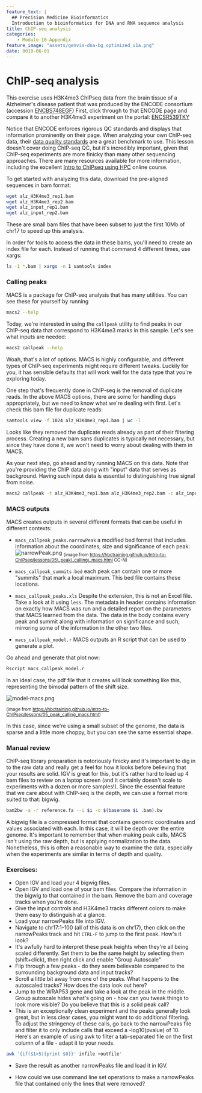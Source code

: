 ```yaml
---
feature_text: |
  ## Precision Medicine Bioinformatics
  Introduction to bioinformatics for DNA and RNA sequence analysis
title: ChIP-seq analysis
categories:
    - Module-10-Appendix
feature_image: "assets/genvis-dna-bg_optimized_v1a.png"
date: 0010-06-01
---
```


# ChIP-seq analysis

This exercise uses H3K4me3 ChIPseq data from the brain tissue of a Alzheimer's disease patient that was produced by the ENCODE consortium (accession [ENCBS748EGF](https://www.encodeproject.org/biosamples/ENCBS748EGF/)) First, click through to that ENCODE page and compare it to another H3K4me3 experiment on the portal: [ENCSR539TKY](https://www.encodeproject.org/experiments/ENCSR539TKY/)

Notice that ENCODE enforces rigorous QC standards and displays that information prominently on their page. When analyzing your own ChIP-seq data, their [data quality standards](https://www.encodeproject.org/chip-seq/histone-encode4/#standards) are a great benchmark to use.  This lesson doesn't cover doing ChIP-seq QC, but it's incredibly important, given that ChIP-seq experiments are more finicky than many other sequencing approaches. There are many resources available for more information, including the excellent [Intro to ChIPseq using HPC](https://hbctraining.github.io/Intro-to-ChIPseq/schedule/2-day.html) online course.

To get started with analyzing this data, download the pre-aligned sequences in bam format:

```bash
wget alz_H3K4me3_rep1.bam
wget alz_H3K4me3_rep2.bam
wget alz_input_rep1.bam
wget alz_input_rep2.bam

```

These are small bam files that have been subset to just the first 10Mb of chr17 to speed up this analysis.

In order for tools to access the data in these bams, you'll need to create an index file for each. Instead of running that command 4 different times, use xargs:

```bash
ls -1 *.bam | xargs -n 1 samtools index
```

### Calling peaks

MACS is a package for ChIP-seq analysis that has many utilities. You can see these for yourself by running

``` bash
macs2 --help
```

Today, we're interested in using the `callpeak` utility to find peaks in our ChIP-seq data that correspond to H3K4me3 marks in this sample. Let's see what inputs are needed:

``` bash
macs2 callpeak --help
```

Woah, that's a lot of options. MACS is highly configurable, and different types of ChIP-seq experiments might require different tweaks.  Luckily for you, it has sensible defaults that will work well for the data type that you're exploring today. 

One step that's frequently done in ChIP-seq is the removal of duplicate reads. In the above MACS options, there are some for handling dups appropriately, but we need to know what we're dealing with first. Let's check this bam file for duplicate reads:

``` bash
samtools view -f 1024 alz_H3K4me3_rep1.bam | wc -l
```

Looks like they removed the duplicate reads already as part of their filtering process. Creating a new bam sans duplicates is typically not necessary, but since they have done it, we won't need to worry about dealing with them in MACS. 

As your next step, go ahead and try running MACS on this data. Note that you're providing the ChIP data along with "input" data that serves as background.  Having such input data is essential to distinguishing true signal from noise.

``` bash
macs2 callpeak -t alz_H3K4me3_rep1.bam alz_H3K4me3_rep2.bam -c alz_input_rep1.bam alz_input_rep2.bam -f BAM --call-summits -p 0.01 -n macs_callpeak
```

### MACS outputs

MACS creates outputs in several different formats that can be useful in different contexts:

- `macs_callpeak_peaks.narrowPeak` a modified bed format that includes information about the coordinates, size and significance of each peak:
![narrowPeak.png](narrowPeak.png)
<sub>(image from https://hbctraining.github.io/Intro-to-ChIPseq/lessons/05\_peak\_calling\_macs.html CC-N)<sub>

- `macs_callpeak_summits.bed` each peak can contain one or more "summits" that mark a local maximum. This bed file contains these locations.

- `macs_callpeak_peaks.xls` Despite the extension, this is not an Excel file. Take a look at it using `less`.  The metadata in header contains information on exactly how MACS was run and a detailed report on the parameters that MACS learned from the data. The data in the body contains every peak and summit along  with information on significance and such, mirroring some of the information in the other two files. 

- `macs_callpeak_model.r` MACS outputs an R script that can be used to generate a plot. 

Go ahead and generate that plot now:

``` bash
Rscript macs_callpeak_model.r
```

In an ideal case, the pdf file that it creates will look something like this, representing the bimodal pattern of the shift size.

![model-macs.png](model-macs.png)

<sub>(image from https://hbctraining.github.io/Intro-to-ChIPseq/lessons/05_peak_calling_macs.html)<sub>

In this case, since we're using a small subset of the genome, the data is sparse and a little more choppy, but you can see the same essential shape.

### Manual review

ChIP-seq library preparation is notoriously finicky and it's important to dig in to the raw data and really get a feel for how it looks before believing that your results are solid. IGV is great for this, but it's rather hard to load up 4 bam files to review on a laptop screen (and it certainly doesn't scale to experiments with a dozen or more samples!).  Since the essential feature that we care about with ChIP-seq is the depth, we can use a format more suited to that: bigwig. 

```bash
bam2bw -a -r reference.fa --i $i -o $(basename $i .bam).bw
```

A bigwig file is a compressed format that contains genomic coordinates and values associated with each. In this case, it will be depth over the entire genome.  It's important to remember that when making peak calls, MACS isn't using the raw depth, but is applying normalization to the data.  Nonetheless, this is often a reasonable way to examine the data, especially when the experiments are similar in terms of depth and quality.

### Exercises:

- Open IGV and load your 4 bigwig files.
- Open IGV and load one of your bam files. Compare the information in the bigwig to that contained in the bam. Remove the bam and coverage tracks when you're done.
- Give the input controls and H3K4me3 tracks different colors to make them easy to distinguish at a glance. 
- Load your narrowPeaks file into IGV.
- Navigate to chr17:1-100 (all of this data is on chr17), then click on the narrowPeaks track and hit `CTRL-F` to jump to the first peak. How's it look?
- It's awfully hard to interpret these peak heights when they're all being scaled differently.  Set them to be the same height by selecting them (shift+click), then right click and enable "Group Autoscale"
- Flip through a few peaks - do they seem believable compared to the surrounding background data and input tracks?
- Scroll a little bit away from one of the peaks. What happens to the autoscaled tracks?  How does the data look out here?
- Jump to the WRAP53 gene and take a look at the peak in the middle. Group autoscale hides what's going on - how can you tweak things to look more visible? Do you believe that this is a solid peak call?  
- This is an exceptionally clean experiment and the peaks generally look great, but in less clear cases, you might want to do additional filtering.  To adjust the stringency of these calls, go back to the narrowPeaks file and filter it to only include calls that exceed a -log10(pvalue) of 10.  Here's an example of using awk to filter a tab-separated file on the first column of a file - adapt it to your needs.

```bash
awk '{if($1>5){print $0}}' infile >outfile'
```

- Save the result as another narrowPeaks file and load it in IGV. 

- How could we use command line set operations to make a narrowPeaks file that contained only the lines that were removed?